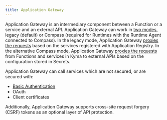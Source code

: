 ```yaml
---
title: Application Gateway
---
```


Application Gateway is an intermediary component between a Function or a service and an external API. Application Gateway can work in [two modes](../../../05-technical-reference/03-architecture/ac-01-application-connector-components.md#application-operator), legacy (default) or Compass (required for Runtimes with the Runtime Agent connected to Compass). In the legacy mode, Application Gateway [proxies the requests](../../../05-technical-reference/03-architecture/ac-03-application-gateway.md) based on the services registered with Application Registry. In the alternative Compass mode, Application Gateway [proxies the requests](../../../05-technical-reference/03-architecture/ac-03-application-gateway.md) from Functions and services in Kyma to external APIs based on the configuration stored in Secrets.

Application Gateway can call services which are not secured, or are secured with:

- [Basic Authentication](https://tools.ietf.org/html/rfc7617)
- OAuth
- Client certificates

Additionally, Application Gateway supports cross-site request forgery (CSRF) tokens as an optional layer of API protection.